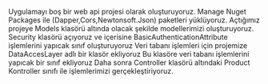 Uygulamayı boş bir web api projesi olarak oluşturuyoruz.
Manage Nuget Packages ile (Dapper,Cors,Newtonsoft.Json) paketleri yüklüyoruz.
Açtığımız projeye Models klasörü altında olacak şekilde modellerimizi oluşturuyoruz.
Security klasörü açıyoruz ve içerisine BasicAuthenticationAttribute işlemlerini yapıcak sınıf oluşturuyoruz
Veri tabanı işlemleri için projemize DataAccesLayer adlı bir klasör ekliyoruz
Bu klasöre veri tabanı işlemlerini yapıcak bir sınıf ekliyoruz
Daha sonra Controller klasörü altındaki Product Kontroller sınıfı ile işlemlerimizi gerçekleştiriyoruz.
